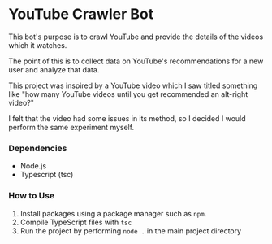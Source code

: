 # YouTube Crawler Bot
This bot's purpose is to crawl YouTube and provide the details of the videos which it watches.

The point of this is to collect data on YouTube's recommendations for a new user and analyze that data.

This project was inspired by a YouTube video which I saw titled something like "how many YouTube videos until you get recommended an alt-right video?"

I felt that the video had some issues in its method, so I decided I would perform the same experiment myself.


### Dependencies
* Node.js
* Typescript (tsc)

### How to Use
1. Install packages using a package manager such as `npm`. 
2. Compile TypeScript files with `tsc`
3. Run the project by performing `node .` in the main project directory
